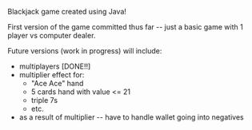 Blackjack game created using Java!

First version of the game committed thus far -- just a basic game with 1 player vs computer dealer.

Future versions (work in progress) will include:
- multiplayers [DONE!!]
- multiplier effect for:
  - "Ace Ace" hand
  - 5 cards hand with value <= 21
  - triple 7s
  - etc.
- as a result of multiplier -- have to handle wallet going into negatives
